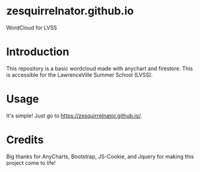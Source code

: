 # zesquirrelnator.github.io
WordCloud for LVSS

# Introduction

This repository is a basic wordcloud made with anychart and firestore. This is accessible for the LawrenceVille Summer School (LVSS). 

# Usage 

It's simple! Just go to https://zesquirrelnator.github.io/. 

# Credits

Big thanks for AnyCharts, Bootstrap, JS-Cookie, and Jquery for making this project come to life!
